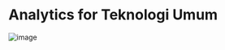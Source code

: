 # Analytics for Teknologi Umum

![image](https://user-images.githubusercontent.com/51877647/145194378-0744050a-da45-45a1-a54e-006b3ca3d7be.png)
